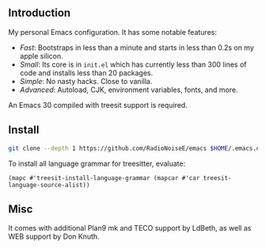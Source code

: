 ## Introduction

My personal Emacs configuration. It has some notable features:

- *Fast*: Bootstraps in less than a minute and starts in less than 0.2s on my apple silicon.
- *Small*: Its core is in `init.el` which has currently less than 300 lines of code and installs less than 20 packages.
- *Simple*: No nasty hacks. Close to vanilla.
- *Advanced*: Autoload, CJK, environment variables, fonts, and more.

An Emacs 30 compiled with treesit support is required.

## Install

```sh
git clone --depth 1 https://github.com/RadioNoiseE/emacs $HOME/.emacs.d
```

To install all language grammar for treesitter, evaluate:

```elisp
(mapc #'treesit-install-language-grammar (mapcar #'car treesit-language-source-alist))
```

## Misc

It comes with additional Plan9 mk and TECO support by LdBeth, as well as WEB support by Don Knuth.
